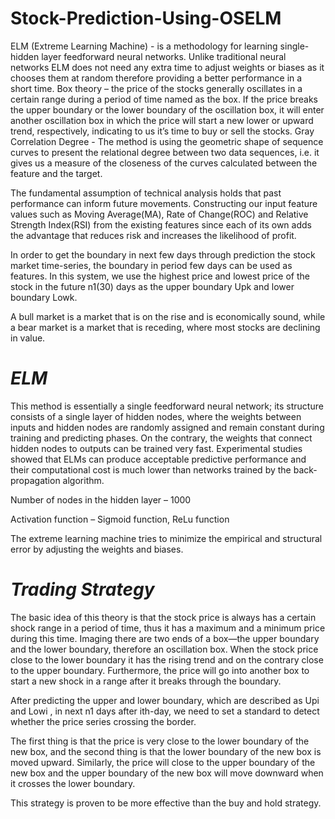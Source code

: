 # Stock-Prediction-Using-OSELM
ELM (Extreme Learning Machine) - is a methodology for learning single-hidden layer feedforward neural networks. Unlike traditional neural networks ELM does not need any extra time to adjust weights or biases as it chooses them at random therefore providing a better performance in a short time.
Box theory – the price of the stocks generally oscillates in a certain range during a period of time named as the box. If the price breaks the upper boundary or the lower boundary of the oscillation box, it will enter another oscillation box in which the price will start a new lower or upward trend, respectively, indicating to us it’s time to buy or sell the stocks.
Gray Correlation Degree - The method is using the geometric shape of sequence curves to present the relational degree between two data sequences, i.e. it gives us a measure of the closeness of the curves calculated between the feature and the target.

The fundamental assumption of technical analysis holds that past performance can inform future movements. Constructing our input feature values such as Moving Average(MA), Rate of Change(ROC) and Relative Strength Index(RSI) from the existing features since each of its own adds the advantage that reduces risk and increases the likelihood of profit. 

In order to get the boundary in next few days through prediction the stock market time-series, the boundary in period few days can be used as features. In this system, we use the highest price and lowest price of the stock in the future n1(30) days as the upper boundary Upk and lower boundary Lowk. 

A bull market is a market that is on the rise and is economically sound, while a bear market is a market that is receding, where most stocks are declining in value.

# *ELM*

This method is essentially a single feedforward neural network; its structure consists of a single layer of hidden nodes, where the weights between inputs and hidden nodes are randomly assigned and remain constant during training and predicting phases. On the contrary, the weights that connect hidden nodes to outputs can be trained very fast. Experimental studies showed that ELMs can produce acceptable predictive performance and their computational cost is much lower than networks trained by the back-propagation algorithm.

Number of nodes in the hidden layer – 1000

Activation function – Sigmoid function, ReLu function

The extreme learning machine tries to minimize the empirical and structural error by adjusting the weights and biases. 

# *Trading Strategy*
The basic idea of this theory is that the stock price is always has a certain shock range in a period of time, thus it has a maximum and a minimum price during this time. Imaging there are two ends of a box—the upper boundary and the lower boundary, therefore an oscillation box. When the stock price close to the lower boundary it has the rising trend and on the contrary close to the upper boundary. Furthermore, the price will go into another box to start a new shock in a range after it breaks through the boundary. 

After predicting the upper and lower boundary, which are described as Upi and Lowi , in next n1 days after ith-day, we need to set a standard to detect whether the price series crossing the border.

The first thing is that the price is very close to the lower boundary of the new box, and the second thing is that the lower boundary of the new box is moved upward. Similarly, the price will close to the upper boundary of the new box and the upper boundary of the new box will move downward when it crosses the lower boundary. 

This strategy is proven to be more effective than the buy and hold strategy.

